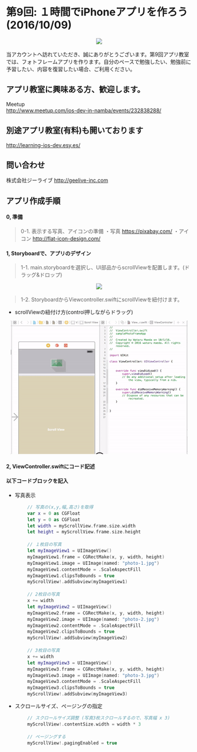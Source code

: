   
  
# 第9回: １時間でiPhoneアプリを作ろう (2016/10/09)

  <div style="text-align:center"><img src ="https://github.com/iosClassForBeginner/samplePhotoFrameApp/blob/master/Assets/sample.gif" /></div>
  
  当アカウントへ訪れていただき、誠にありがとうございます。第9回アプリ教室では、フォトフレームアプリを作ります。自分のペースで勉強したい、勉強前に予習したい、内容を復習したい場合、ご利用ください。
  
## アプリ教室に興味ある方、歓迎します。  
  Meetup  
  http://www.meetup.com/ios-dev-in-namba/events/232838288/  
  
## 別途アプリ教室(有料)も開いております  
  http://learning-ios-dev.esy.es/  

## 問い合わせ
  株式会社ジーライブ
  http://geelive-inc.com  

## アプリ作成手順
#### 0, 準備
> 0-1. 表示する写真、アイコンの準備
  ・写真
    https://pixabay.com/
  ・アイコン
    http://flat-icon-design.com/

#### 1, Storyboardで、アプリのデザイン
> 1-1. main.storyboardを選択し、UI部品からscrollViewを配置します。(ドラッグ&ドロップ)
<div style="text-align:center"><img src ="https://github.com/iosClassForBeginner/samplePhotoFrameApp/tree/master/Assets/6.jpg" /></div>

> 1-2. StoryboardからViewcontroller.swiftにscrollViewを紐付けます。
- scrollViewの紐付け方(control押しながらドラッグ)
<div style="text-align:center"><img src ="https://github.com/iosClassForBeginner/samplePhotoFrameApp/blob/master/Assets/7.gif" /></div>

#### 2, ViewController.swiftにコード記述
#### 以下コードブロックを記入
  
- 写真表示

```Swift
        // 写真の(x,y,幅,高さ)を取得
        var x = 0 as CGFloat
        let y = 0 as CGFloat
        let width = myScrollView.frame.size.width
        let height = myScrollView.frame.size.height
        
        // １枚目の写真
        let myImageView1 = UIImageView()
        myImageView1.frame = CGRectMake(x, y, width, height)
        myImageView1.image = UIImage(named: "photo-1.jpg")
        myImageView1.contentMode = .ScaleAspectFill
        myImageView1.clipsToBounds = true
        myScrollView!.addSubview(myImageView1)
        
        // 2枚目の写真
        x += width
        let myImageView2 = UIImageView()
        myImageView2.frame = CGRectMake(x, y, width, height)
        myImageView2.image = UIImage(named: "photo-2.jpg")
        myImageView2.contentMode = .ScaleAspectFill
        myImageView2.clipsToBounds = true
        myScrollView!.addSubview(myImageView2)
        
        // 3枚目の写真
        x += width
        let myImageView3 = UIImageView()
        myImageView3.frame = CGRectMake(x, y, width, height)
        myImageView3.image = UIImage(named: "photo-3.jpg")
        myImageView3.contentMode = .ScaleAspectFill
        myImageView3.clipsToBounds = true
        myScrollView!.addSubview(myImageView3)
```
- スクロールサイズ、ページングの指定

```Swift
        // スクロールサイズ調整 (写真3枚スクロールするので、写真幅 x 3)
        myScrollView!.contentSize.width = width * 3
        
        // ページングする
        myScrollView!.pagingEnabled = true
```


